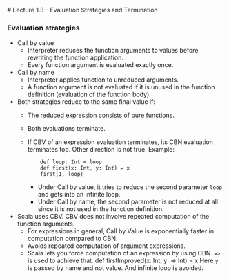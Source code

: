 \# Lecture 1.3 - Evaluation Strategies and Termination

### Evaluation strategies
+ Call by value
    * Interpreter reduces the function arguments to values before rewriting the function application.
    * Every function argument is evaluated exactly once.
+ Call by name
    * Interpreter applies function to unreduced arguments.
    * A function argument is not evaluated if it is unused in the function definition (evaluation of the function body).
+ Both strategies reduce to the same final value if:
    * The reduced expression consists of pure functions.
    * Both evaluations terminate.
    * If CBV of an expression evaluation terminates, its CBN evaluation terminates too. Other direction is not true.
        Example:

              def loop: Int = loop
              def first(x: Int, y: Int) = x
              first(1, loop)

        - Under Call by value, it tries to reduce the second parameter `loop` and gets into an infinite loop.
        - Under Call by name, the second parameter is not reduced at all since it is not used in the function definition.
+ Scala uses CBV. CBV does not involve repeated computation of the function arguments.
    * For expressions in general, Call by Value is exponentially faster in computation compared to CBN.
    * Avoids repeated computation of argument expressions.
    * Scala lets you force computation of an expression by using CBN. `=>` is used to achieve that.
            def firstImproved(x: Int, y: => Int) = x
    Here `y` is passed by name and not value. And infinite loop is avoided.
